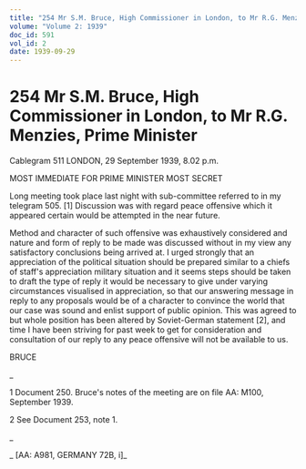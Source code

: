 ```yaml
---
title: "254 Mr S.M. Bruce, High Commissioner in London, to Mr R.G. Menzies, Prime Minister"
volume: "Volume 2: 1939"
doc_id: 591
vol_id: 2
date: 1939-09-29
---
```


# 254 Mr S.M. Bruce, High Commissioner in London, to Mr R.G. Menzies, Prime Minister

Cablegram 511 LONDON, 29 September 1939, 8.02 p.m.

MOST IMMEDIATE FOR PRIME MINISTER MOST SECRET

Long meeting took place last night with sub-committee referred to in my telegram 505. [1] Discussion was with regard peace offensive which it appeared certain would be attempted in the near future.

Method and character of such offensive was exhaustively considered and nature and form of reply to be made was discussed without in my view any satisfactory conclusions being arrived at. I urged strongly that an appreciation of the political situation should be prepared similar to a chiefs of staff's appreciation military situation and it seems steps should be taken to draft the type of reply it would be necessary to give under varying circumstances visualised in appreciation, so that our answering message in reply to any proposals would be of a character to convince the world that our case was sound and enlist support of public opinion. This was agreed to but whole position has been altered by Soviet-German statement [2], and time I have been striving for past week to get for consideration and consultation of our reply to any peace offensive will not be available to us.

BRUCE

_

1 Document 250. Bruce's notes of the meeting are on file AA: M100, September 1939.

2 See Document 253, note 1.

_

_ [AA: A981, GERMANY 72B, i]_
